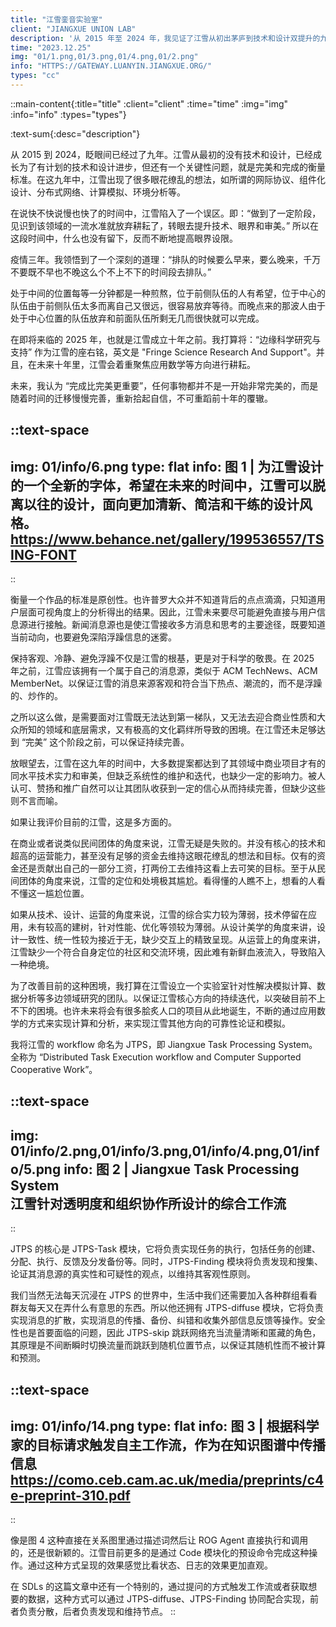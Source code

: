 ```yaml
---
title: "江雪銮音实验室"
client: "JIANGXUE UNION LAB"
description: '从 2015 年至 2024 年，我见证了江雪从初出茅庐到技术和设计双提升的九年成长历程。在这段时间中，我们面临着如何定义完美与完成的衡量标准的挑战，并探索了诸如网际协议、组件化设计和分布式网络等领域。在即将到来的十年，我们将聚焦应用数学和边缘科学研究，坚持 “完成比完美更重要” 的原则。我们也将建立一个与时俱进、注重实现的工作流系统，以实现科学研究的透明度和可靠性。'
time: "2023.12.25"
img: "01/1.png,01/3.png,01/4.png,01/2.png"
info: "HTTPS://GATEWAY.LUANYIN.JIANGXUE.ORG/"
types: "cc"
---
```


::main-content{:title="title" :client="client" :time="time" :img="img" :info="info" :types="types"}

:text-sum{:desc="description"}

从 2015 到 2024，眨眼间已经过了九年。江雪从最初的没有技术和设计，已经成长为了有计划的技术和设计进步，但还有一个关键性问题，就是完美和完成的衡量标准。在这九年中，江雪出现了很多眼花缭乱的想法，如所谓的网际协议、组件化设计、分布式网络、计算模拟、环境分析等。

在说快不快说慢也快了的时间中，江雪陷入了一个误区。即：“做到了一定阶段，见识到该领域的一流水准就放弃耕耘了，转眼去提升技术、眼界和审美。” 所以在这段时间中，什么也没有留下，反而不断地提高眼界设限。

疫情三年。我领悟到了一个深刻的道理：“排队的时候要么早来，要么晚来，千万不要既不早也不晚这么个不上不下的时间段去排队。”

处于中间的位置每等一分钟都是一种煎熬，位于前侧队伍的人有希望，位于中心的队伍由于前侧队伍太多而离自己又很远，很容易放弃等待。而晚点来的那波人由于处于中心位置的队伍放弃和前面队伍所剩无几而很快就可以完成。

在即将来临的 2025 年，也就是江雪成立十年之前。我打算将：“边缘科学研究与支持” 作为江雪的座右铭，英文是 "Fringe Science Research And Support"。并且，在未来十年里，江雪会着重聚焦应用数学等方向进行耕耘。

未来，我认为 “完成比完美更重要”，任何事物都并不是一开始非常完美的，而是随着时间的迁移慢慢完善，重新拾起自信，不可重蹈前十年的覆辙。

::text-space
---
img: 01/info/6.png
type: flat
info: 图 1 | 为江雪设计的一个全新的字体，希望在未来的时间中，江雪可以脱离以往的设计，面向更加清新、简洁和干练的设计风格。https://www.behance.net/gallery/199536557/TSING-FONT
---
::

衡量一个作品的标准是原创性。也许普罗大众并不知道背后的点点滴滴，只知道用户层面可视角度上的分析得出的结果。因此，江雪未来要尽可能避免直接与用户信息源进行接触。新闻消息源也是使江雪接收多方消息和思考的主要途径，既要知道当前动向，也要避免深陷浮躁信息的迷雾。

保持客观、冷静、避免浮躁不仅是江雪的根基，更是对于科学的敬畏。在 2025 年之前，江雪应该拥有一个属于自己的消息源，类似于 ACM TechNews、ACM MemberNet。以保证江雪的消息来源客观和符合当下热点、潮流的，而不是浮躁的、炒作的。

之所以这么做，是需要面对江雪既无法达到第一梯队，又无法去迎合商业性质和大众所知的领域和底层需求，又有极高的文化羁绊所导致的困境。在江雪还未足够达到 “完美” 这个阶段之前，可以保证持续完善。

放眼望去，江雪在这九年的时间中，大多数提案都达到了其领域中商业项目才有的同水平技术实力和审美，但缺乏系统性的维护和迭代，也缺少一定的影响力。被人认可、赞扬和推广自然可以让其团队收获到一定的信心从而持续完善，但缺少这些则不言而喻。

如果让我评价目前的江雪，这是多方面的。

在商业或者说类似民间团体的角度来说，江雪无疑是失败的。并没有核心的技术和超高的运营能力，甚至没有足够的资金去维持这眼花缭乱的想法和目标。仅有的资金还是贡献出自己的一部分工资，打两份工去维持这看上去可笑的目标。至于从民间团体的角度来说，江雪的定位和处境极其尴尬。看得懂的人瞧不上，想看的人看不懂这一尴尬位置。

如果从技术、设计、运营的角度来说，江雪的综合实力较为薄弱，技术停留在应用，未有较高的建树，针对性能、优化等领较为薄弱。从设计美学的角度来讲，设计一致性、统一性较为接近于无，缺少交互上的精致呈现。从运营上的角度来讲，江雪缺少一个符合自身定位的社区和交流环境，因此难有新鲜血液流入，导致陷入一种绝境。

为了改善目前的这种困境，我打算在江雪设立一个实验室针对性解决模拟计算、数据分析等多边领域研究的团队。以保证江雪核心方向的持续迭代，以突破目前不上不下的困境。也许未来将会有很多脍炙人口的项目从此地诞生，不断的通过应用数学的方式来实现计算和分析，来实现江雪其他方向的可靠性论证和模拟。

我将江雪的 workflow 命名为 JTPS，即 Jiangxue Task Processing System。全称为 “Distributed Task Execution workflow and Computer Supported Cooperative Work”。

::text-space
---
img: 01/info/2.png,01/info/3.png,01/info/4.png,01/info/5.png
info: 图 2 | Jiangxue Task Processing System <br> 江雪针对透明度和组织协作所设计的综合工作流
---
::

JTPS 的核心是 JTPS-Task 模块，它将负责实现任务的执行，包括任务的创建、分配、执行、反馈及分发备份等。同时，JTPS-Finding 模块将负责发现和搜集、论证其消息源的真实性和可疑性的观点，以维持其客观性原则。

我们当然无法每天沉浸在 JTPS 的世界中，生活中我们还需要加入各种群组看看群友每天又在弄什么有意思的东西。所以他还拥有 JTPS-diffuse 模块，它将负责实现消息的扩散，实现消息的传播、备份、纠错和收集外部信息反馈等操作。安全性也是首要面临的问题，因此 JTPS-skip 跳跃网络充当流量清晰和匿藏的角色，其原理是不间断瞬时切换流量而跳跃到随机位置节点，以保证其随机性而不被计算和预测。

::text-space
---
img: 01/info/14.png
type: flat
info: 图 3 | 根据科学家的目标请求触发自主工作流，作为在知识图谱中传播信息<br> https://como.ceb.cam.ac.uk/media/preprints/c4e-preprint-310.pdf
---
::

像是图 4 这种直接在关系图里通过描述词然后让 ROG Agent 直接执行和调用的，还是很新颖的。江雪目前更多的是通过 Code 模块化的预设命令完成这种操作。通过这种方式呈现的效果感觉比看状态、日志的效果更加直观。

在 SDLs 的这篇文章中还有一个特别的，通过提问的方式触发工作流或者获取想要的数据，这种方式可以通过 JTPS-diffuse、JTPS-Finding 协同配合实现，前者负责分散，后者负责发现和维持节点。
::
